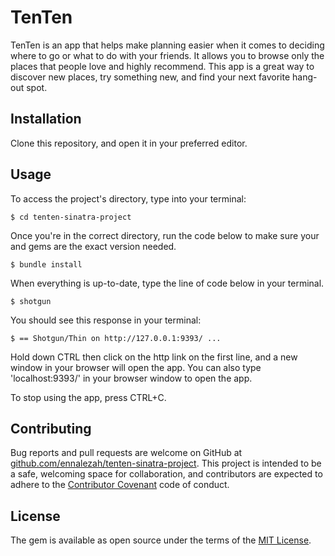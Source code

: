 # TenTen

TenTen is an app that helps make planning easier when it comes to deciding where to go or what to do with your friends. It allows you to browse only the places that people love and highly recommend. This app is a great way to discover new places, try something new, and find your next favorite hang-out spot.

## Installation

Clone this repository, and open it in your preferred editor.

## Usage

To access the project's directory, type into your terminal:

```$ cd tenten-sinatra-project ```

Once you're in the correct directory, run the code below to make sure your and gems are the exact version needed.

```$ bundle install ```

When everything is up-to-date, type the line of code below in your terminal.

```$ shotgun ```

You should see this response in your terminal:

```$ == Shotgun/Thin on http://127.0.0.1:9393/ ... ```

Hold down CTRL then click on the http link on the first line, and a new window in your browser will open the app. You can also type 'localhost:9393/' in your browser window to open the app.

To stop using the app, press CTRL+C.

## Contributing

Bug reports and pull requests are welcome on GitHub at [github.com/ennalezah/tenten-sinatra-project](https://github.com/ennalezah/tenten-sinatra-project). This project is intended to be a safe, welcoming space for collaboration, and contributors are expected to adhere to the [Contributor Covenant](http://contributor-covenant.org) code of conduct.

## License

The gem is available as open source under the terms of the [MIT License](https://opensource.org/licenses/MIT).